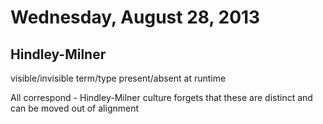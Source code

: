 # Wednesday, August 28, 2013

## Hindley-Milner

visible/invisible
term/type
present/absent at runtime

All correspond - Hindley-Milner culture forgets that these are distinct and can
be moved out of alignment

